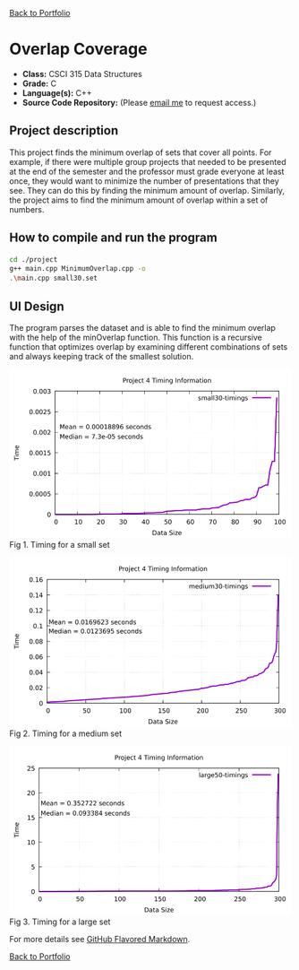[Back to Portfolio](./)

Overlap Coverage
===============

-   **Class:** CSCI 315 Data Structures
-   **Grade:** C
-   **Language(s):** C++
-   **Source Code Repository:** (Please [email me](mailto:weddingzack@gmail.com?subject=GitHub%20Access) to request access.)

## Project description

This project finds the minimum overlap of sets that cover all points. For example, if there were multiple group projects that needed to be presented at the end of the semester and the professor must grade everyone at least once, they would want to minimize the number of presentations that they see. They can do this by finding the minimum amount of overlap. Similarly, the project aims to find the minimum amount of overlap within a set of numbers.

## How to compile and run the program

```bash
cd ./project
g++ main.cpp MinimumOverlap.cpp -o
.\main.cpp small30.set
```

## UI Design

The program parses the dataset and is able to find the minimum overlap with the help of the minOverlap function. This function is a recursive function that optimizes overlap by examining different combinations of sets and always keeping track of the smallest solution. 

![screenshot](images/small30-timings-1.png)  
Fig 1. Timing for a small set

![screenshot](images/medium30-timings-1.png)  
Fig 2. Timing for a medium set

![screenshot](images/large50-timings-1.png)  
Fig 3. Timing for a large set

For more details see [GitHub Flavored Markdown](https://guides.github.com/features/mastering-markdown/).

[Back to Portfolio](./)
